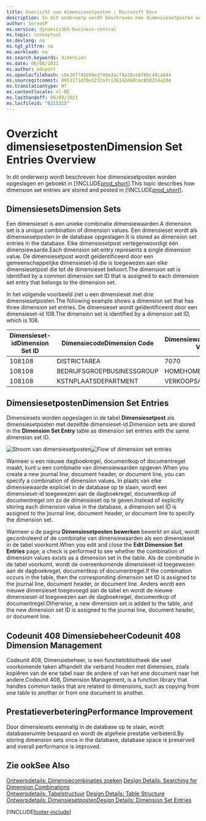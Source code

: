 ```yaml
---
title: Overzicht van dimensiesetposten | Microsoft Docs
description: In dit onderwerp wordt beschreven hoe dimensiesetposten worden opgeslagen en geboekt in Dynamics 365.
author: SorenGP
ms.service: dynamics365-business-central
ms.topic: conceptual
ms.devlang: na
ms.tgt_pltfrm: na
ms.workload: na
ms.search.keywords: dimension
ms.date: 06/08/2021
ms.author: edupont
ms.openlocfilehash: c6e3df748269e2f40e3acf0a28ce0f6bc48ca944
ms.sourcegitcommit: 0953171d39e1232a7c126142d68cac858234a20e
ms.translationtype: HT
ms.contentlocale: nl-BE
ms.lasthandoff: 06/09/2021
ms.locfileid: "6215315"
---
```

# <a name="dimension-set-entries-overview"></a><span data-ttu-id="72523-103">Overzicht dimensiesetposten</span><span class="sxs-lookup"><span data-stu-id="72523-103">Dimension Set Entries Overview</span></span>
<span data-ttu-id="72523-104">In dit onderwerp wordt beschreven hoe dimensiesetposten worden opgeslagen en geboekt in [!INCLUDE[prod_short](includes/prod_short.md)].</span><span class="sxs-lookup"><span data-stu-id="72523-104">This topic describes how dimension set entries are stored and posted in [!INCLUDE[prod_short](includes/prod_short.md)].</span></span>  

## <a name="dimension-sets"></a><span data-ttu-id="72523-105">Dimensiesets</span><span class="sxs-lookup"><span data-stu-id="72523-105">Dimension Sets</span></span>  
<span data-ttu-id="72523-106">Een dimensieset is een unieke combinatie dimensiewaarden.</span><span class="sxs-lookup"><span data-stu-id="72523-106">A dimension set is a unique combination of dimension values.</span></span> <span data-ttu-id="72523-107">Een dimensieset wordt als dimensiesetposten in de database opgeslagen.</span><span class="sxs-lookup"><span data-stu-id="72523-107">It is stored as dimension set entries in the database.</span></span> <span data-ttu-id="72523-108">Elke dimensiesetpost vertegenwoordigt één dimensiewaarde.</span><span class="sxs-lookup"><span data-stu-id="72523-108">Each dimension set entry represents a single dimension value.</span></span> <span data-ttu-id="72523-109">De dimensiesetpost wordt geïdentificeerd door een gemeenschappelijke dimensieset-id die is toegewezen aan elke dimensiesetpost die tot de dimensieset behoort.</span><span class="sxs-lookup"><span data-stu-id="72523-109">The dimension set is identified by a common dimension set ID that is assigned to each dimension set entry that belongs to the dimension set.</span></span>  

<span data-ttu-id="72523-110">In het volgende voorbeeld ziet u een dimensieset met drie dimensiesetposten.</span><span class="sxs-lookup"><span data-stu-id="72523-110">The following example shows a dimension set that has three dimension set entries.</span></span> <span data-ttu-id="72523-111">De dimensieset wordt geïdentificeerd door een dimensieset-id 108.</span><span class="sxs-lookup"><span data-stu-id="72523-111">The dimension set is identified by a dimension set ID, which is 108.</span></span>  

|<span data-ttu-id="72523-112">Dimensieset-id</span><span class="sxs-lookup"><span data-stu-id="72523-112">Dimension Set ID</span></span>|<span data-ttu-id="72523-113">Dimensiecode</span><span class="sxs-lookup"><span data-stu-id="72523-113">Dimension Code</span></span>|<span data-ttu-id="72523-114">Dimensiewaardecode</span><span class="sxs-lookup"><span data-stu-id="72523-114">Dimension Value Code</span></span>|<span data-ttu-id="72523-115">Dimensiewaardenaam</span><span class="sxs-lookup"><span data-stu-id="72523-115">Dimension Value Name</span></span>|  
|----------------------|--------------------|--------------------------|--------------------------|  
|<span data-ttu-id="72523-116">108</span><span class="sxs-lookup"><span data-stu-id="72523-116">108</span></span>|<span data-ttu-id="72523-117">DISTRICT</span><span class="sxs-lookup"><span data-stu-id="72523-117">AREA</span></span>|<span data-ttu-id="72523-118">70</span><span class="sxs-lookup"><span data-stu-id="72523-118">70</span></span>|<span data-ttu-id="72523-119">Noord-Amerika</span><span class="sxs-lookup"><span data-stu-id="72523-119">America North</span></span>|  
|<span data-ttu-id="72523-120">108</span><span class="sxs-lookup"><span data-stu-id="72523-120">108</span></span>|<span data-ttu-id="72523-121">BEDRIJFSGROEP</span><span class="sxs-lookup"><span data-stu-id="72523-121">BUSINESSGROUP</span></span>|<span data-ttu-id="72523-122">HOME</span><span class="sxs-lookup"><span data-stu-id="72523-122">HOME</span></span>|<span data-ttu-id="72523-123">Home</span><span class="sxs-lookup"><span data-stu-id="72523-123">Home</span></span>|  
|<span data-ttu-id="72523-124">108</span><span class="sxs-lookup"><span data-stu-id="72523-124">108</span></span>|<span data-ttu-id="72523-125">KSTNPLAATS</span><span class="sxs-lookup"><span data-stu-id="72523-125">DEPARTMENT</span></span>|<span data-ttu-id="72523-126">VERKOOP</span><span class="sxs-lookup"><span data-stu-id="72523-126">SALES</span></span>|<span data-ttu-id="72523-127">Verkoop</span><span class="sxs-lookup"><span data-stu-id="72523-127">Sales</span></span>|  

## <a name="dimension-set-entries"></a><span data-ttu-id="72523-128">Dimensiesetposten</span><span class="sxs-lookup"><span data-stu-id="72523-128">Dimension Set Entries</span></span>  
<span data-ttu-id="72523-129">Dimensiesets worden opgeslagen in de tabel **Dimensiesetpost** als dimensiesetposten met dezelfde dimensieset-id.</span><span class="sxs-lookup"><span data-stu-id="72523-129">Dimension sets are stored in the **Dimension Set Entry** table as dimension set entries with the same dimension set ID.</span></span>  

<span data-ttu-id="72523-130">![Stroom van dimensiesetposten](media/dimensionentrynav7.png "Stroom van dimensiesetposten")</span><span class="sxs-lookup"><span data-stu-id="72523-130">![Flow of dimension set entries](media/dimensionentrynav7.png "Flow of dimension set entries")</span></span>  

<span data-ttu-id="72523-131">Wanneer u een nieuwe dagboekregel, documentkop of documentregel maakt, kunt u een combinatie van dimensiewaarden opgeven.</span><span class="sxs-lookup"><span data-stu-id="72523-131">When you create a new journal line, document header, or document line, you can specify a combination of dimension values.</span></span> <span data-ttu-id="72523-132">In plaats van elke dimensiewaarde expliciet in de database op te slaan, wordt een dimensieset-id toegewezen aan de dagboekregel, documentkop of documentregel om zo de dimensieset op te geven.</span><span class="sxs-lookup"><span data-stu-id="72523-132">Instead of explicitly storing each dimension value in the database, a dimension set ID is assigned to the journal line, document header, or document line to specify the dimension set.</span></span>  

<span data-ttu-id="72523-133">Wanneer u de pagina **Dimensiesetposten bewerken** bewerkt en sluit, wordt gecontroleerd of de combinatie van dimensiewaarden als een dimensieset in de tabel voorkomt.</span><span class="sxs-lookup"><span data-stu-id="72523-133">When you edit and close the **Edit Dimension Set Entries** page, a check is performed to see whether the combination of dimension values exists as a dimension set in the table.</span></span> <span data-ttu-id="72523-134">Als de combinatie in de tabel voorkomt, wordt de overeenkomende dimensieset-id toegewezen aan de dagboekregel, documentkop of documentregel.</span><span class="sxs-lookup"><span data-stu-id="72523-134">If the combination occurs in the table, then the corresponding dimension set ID is assigned to the journal line, document header, or document line.</span></span> <span data-ttu-id="72523-135">Anders wordt een nieuwe dimensieset toegevoegd aan de tabel en wordt de nieuwe dimensieset-id toegewezen aan de dagboekregel, documentkop of documentregel.</span><span class="sxs-lookup"><span data-stu-id="72523-135">Otherwise, a new dimension set is added to the table, and the new dimension set ID is assigned to the journal line, document header, or document line.</span></span>

## <a name="codeunit-408-dimension-management"></a><span data-ttu-id="72523-136">Codeunit 408 Dimensiebeheer</span><span class="sxs-lookup"><span data-stu-id="72523-136">Codeunit 408 Dimension Management</span></span>
<span data-ttu-id="72523-137">Codeunit 408, Dimensiebeheer, is een functiebibliotheek die veel voorkomende taken afhandelt die verband houden met dimensies, zoals kopiëren van de ene tabel naar de andere of van het ene document naar het andere.</span><span class="sxs-lookup"><span data-stu-id="72523-137">Codeunit 408, Dimension Management, is a function library that handles common tasks that are related to dimensions, such as copying from one table to another or from one document to another.</span></span>

## <a name="performance-improvement"></a><span data-ttu-id="72523-138">Prestatieverbetering</span><span class="sxs-lookup"><span data-stu-id="72523-138">Performance Improvement</span></span>  
<span data-ttu-id="72523-139">Door dimensiesets eenmalig in de database op te slaan, wordt databaseruimte bespaard en wordt de algehele prestatie verbeterd.</span><span class="sxs-lookup"><span data-stu-id="72523-139">By storing dimension sets once in the database, database space is preserved and overall performance is improved.</span></span>  

## <a name="see-also"></a><span data-ttu-id="72523-140">Zie ook</span><span class="sxs-lookup"><span data-stu-id="72523-140">See Also</span></span>
<span data-ttu-id="72523-141">[Ontwerpdetails: Dimensiecombinaties zoeken](design-details-searching-for-dimension-combinations.md) </span><span class="sxs-lookup"><span data-stu-id="72523-141">[Design Details: Searching for Dimension Combinations](design-details-searching-for-dimension-combinations.md) </span></span>  
<span data-ttu-id="72523-142">[Ontwerpdetails: Tabelstructuur](design-details-table-structure.md) </span><span class="sxs-lookup"><span data-stu-id="72523-142">[Design Details: Table Structure](design-details-table-structure.md) </span></span>  
[<span data-ttu-id="72523-143">Ontwerpdetails: Dimensiesetposten</span><span class="sxs-lookup"><span data-stu-id="72523-143">Design Details: Dimension Set Entries</span></span>](design-details-dimension-set-entries.md)   


[!INCLUDE[footer-include](includes/footer-banner.md)]
